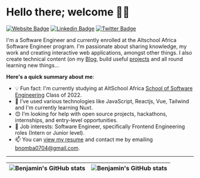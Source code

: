 # Hello there; welcome 👋🏾

[![Website Badge](https://img.shields.io/badge/-benjaminnomba.com-000000?style=for-the-badge&logo=Google-Chrome&logoColor=white&link=https://benjaminnomba.vercel.app)](https://benjaminnomba.vercel.app) [![Linkedin Badge](https://img.shields.io/badge/-benjaminnomba-blue?style=for-the-badge&logo=Linkedin&logoColor=white&link=https://www.linkedin.com/in/benjamin-nomba-61351621a/)](https://www.linkedin.com/in/benjamin-nomba-61351621a/) [![Twitter Badge](https://img.shields.io/badge/-@Benjamin_Nomba-1ca0f1?style=for-the-badge&logo=twitter&logoColor=white&link=https://twitter.com/codersoda)](https://twitter.com/codersoda)

I'm a Software Engineer and currently enrolled at the Altschool Africa Software Engineer program. I'm passionate about sharing knowledge, my work and creating interactive web applications, amongst other things. I also create technical content (on my [Blog](https://hashnode.com/@CoderSoda), build useful [projects](https://benjaminnomba.vercel.app/) and all round learning new things...

**Here's a quick summary about me**:

- 💡 Fun fact: I'm currently studying at AltSchool Africa [School of Software Engineering](https://altschoolafrica.com/schools/engineering) Class of 2022.
- 🌱 I’ve used various technologies like JavaScript, Reactjs, Vue, Tailwind and I'm currently learning Nuxt.
- 😊 I’m looking for help with open source projects, hackathons, internships, and entry-level opportunities.
- 💼 Job interests: Software Engineer, specifically Frontend Engineering roles (Intern or Junior level).
- 📫 You can [view my resume](https://drive.google.com/file/d/12pZ-rGlg66AXMpai8TYG2rezStAT-pX-/view) and contact me by emailing bnomba0704@gmail.com.

---

| <img align="center" src="https://github-readme-stats.vercel.app/api?username=Aloofmonk&show_icons=true&include_all_commits=true&hide_border=true" alt="Benjamin's GitHub stats" /> | <img align="center" src="https://github-readme-stats.vercel.app/api/top-langs/?username=Aloofmonk&langs_count=8&layout=compact&hide_border=true" alt="Benjamin's GitHub stats" /> |
| ------------- | ------------- |
